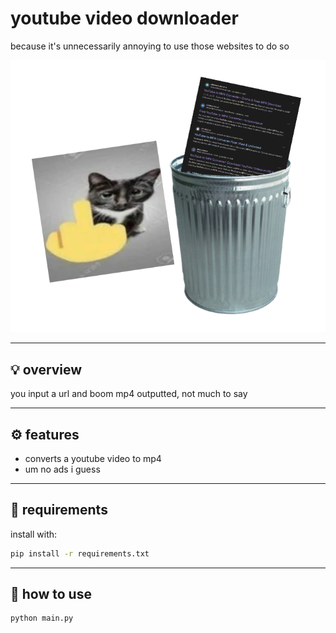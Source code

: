 # youtube video downloader

because it's unnecessarily annoying to use those websites to do so

![image](./__project_image__/image.png)

---

## 💡 overview

you input a url and boom mp4 outputted, not much to say

---

## ⚙️ features

- converts a youtube video to mp4
- um no ads i guess

---

## 🧰 requirements

install with:

```bash
pip install -r requirements.txt
```

---

## 🚀 how to use

```bash
python main.py
```
